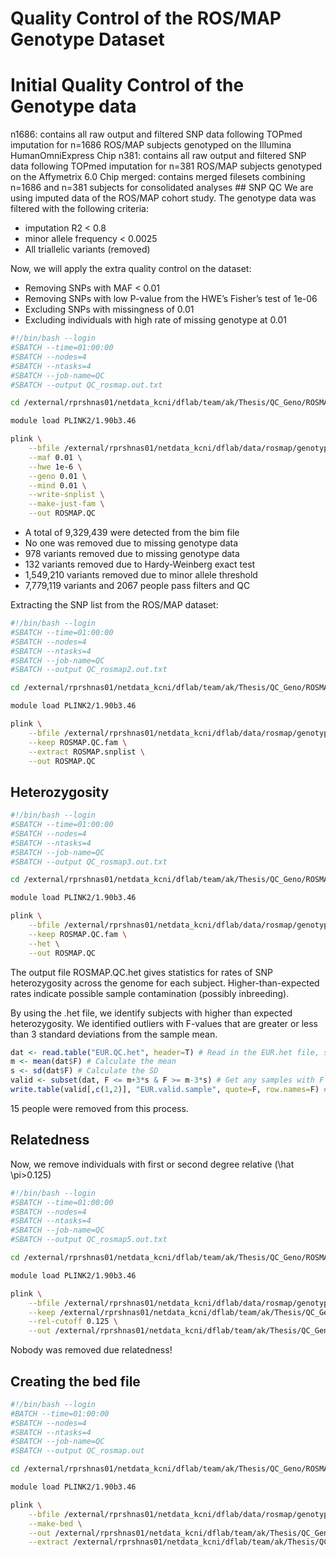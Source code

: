 Quality Control of the ROS/MAP Genotype Dataset
================

# Initial Quality Control of the Genotype data

n1686: contains all raw output and filtered SNP data following TOPmed
imputation for n=1686 ROS/MAP subjects genotyped on the Illumina
HumanOmniExpress Chip n381: contains all raw output and filtered SNP
data following TOPmed imputation for n=381 ROS/MAP subjects genotyped on
the Affymetrix 6.0 Chip merged: contains merged filesets combining
n=1686 and n=381 subjects for consolidated analyses \#\# SNP QC We are
using imputed data of the ROS/MAP cohort study. The genotype data was
filtered with the following criteria:

  - imputation R2 \< 0.8
  - minor allele frequency \< 0.0025
  - All triallelic variants (removed)

Now, we will apply the extra quality control on the dataset:

  - Removing SNPs with MAF \< 0.01
  - Removing SNPs with low P-value from the HWE’s Fisher’s test of 1e-06
  - Excluding SNPs with missingness of 0.01
  - Excluding individuals with high rate of missing genotype at 0.01

<!-- end list -->

``` bash
#!/bin/bash --login
#SBATCH --time=01:00:00
#SBATCH --nodes=4
#SBATCH --ntasks=4
#SBATCH --job-name=QC
#SBATCH --output QC_rosmap.out.txt

cd /external/rprshnas01/netdata_kcni/dflab/team/ak/Thesis/QC_Geno/ROSMAP/ROSMAP_QC_rsid_1/

module load PLINK2/1.90b3.46

plink \
    --bfile /external/rprshnas01/netdata_kcni/dflab/data/rosmap/genotype/TOPmed_imputed/vcf/merged/merged_overlap_rs \
    --maf 0.01 \
    --hwe 1e-6 \
    --geno 0.01 \
    --mind 0.01 \
    --write-snplist \
    --make-just-fam \
    --out ROSMAP.QC
```

  - A total of 9,329,439 were detected from the bim file
  - No one was removed due to missing genotype data
  - 978 variants removed due to missing genotype data
  - 132 variants removed due to Hardy-Weinberg exact test
  - 1,549,210 variants removed due to minor allele threshold
  - 7,779,119 variants and 2067 people pass filters and QC

Extracting the SNP list from the ROS/MAP dataset:

``` bash
#!/bin/bash --login
#SBATCH --time=01:00:00
#SBATCH --nodes=4
#SBATCH --ntasks=4
#SBATCH --job-name=QC
#SBATCH --output QC_rosmap2.out.txt

cd /external/rprshnas01/netdata_kcni/dflab/team/ak/Thesis/QC_Geno/ROSMAP/ROSMAP_QC_rsid_1/

module load PLINK2/1.90b3.46

plink \
    --bfile /external/rprshnas01/netdata_kcni/dflab/data/rosmap/genotype/TOPmed_imputed/vcf/merged/merged_overlap_rs \
    --keep ROSMAP.QC.fam \
    --extract ROSMAP.snplist \
    --out ROSMAP.QC
```

## Heterozygosity

``` bash
#!/bin/bash --login
#SBATCH --time=01:00:00
#SBATCH --nodes=4
#SBATCH --ntasks=4
#SBATCH --job-name=QC
#SBATCH --output QC_rosmap3.out.txt

cd /external/rprshnas01/netdata_kcni/dflab/team/ak/Thesis/QC_Geno/ROSMAP/ROSMAP_QC_rsid_1/

module load PLINK2/1.90b3.46

plink \
    --bfile /external/rprshnas01/netdata_kcni/dflab/data/rosmap/genotype/TOPmed_imputed/vcf/merged/merged_overlap_rs \
    --keep ROSMAP.QC.fam \
    --het \
    --out ROSMAP.QC
```

The output file ROSMAP.QC.het gives statistics for rates of SNP
heterozygosity across the genome for each subject. Higher-than-expected
rates indicate possible sample contamination (possibly inbreeding).

By using the .het file, we identify subjects with higher than expected
heterozygosity. We identified outliers with F-values that are greater or
less than 3 standard deviations from the sample mean.

``` r
dat <- read.table("EUR.QC.het", header=T) # Read in the EUR.het file, specify it has header
m <- mean(dat$F) # Calculate the mean  
s <- sd(dat$F) # Calculate the SD
valid <- subset(dat, F <= m+3*s & F >= m-3*s) # Get any samples with F coefficient within 3 SD of the population mean
write.table(valid[,c(1,2)], "EUR.valid.sample", quote=F, row.names=F) # print FID and IID for valid samples
```

15 people were removed from this process.

## Relatedness

Now, we remove individuals with first or second degree relative
\(\hat \pi>0.125\)

``` bash
#!/bin/bash --login
#SBATCH --time=01:00:00
#SBATCH --nodes=4
#SBATCH --ntasks=4
#SBATCH --job-name=QC
#SBATCH --output QC_rosmap5.out.txt

cd /external/rprshnas01/netdata_kcni/dflab/team/ak/Thesis/QC_Geno/ROSMAP/ROSMAP_QC_rsid_1

module load PLINK2/1.90b3.46

plink \
    --bfile /external/rprshnas01/netdata_kcni/dflab/data/rosmap/genotype/TOPmed_imputed/vcf/merged/merged_overlap_rs \
    --keep /external/rprshnas01/netdata_kcni/dflab/team/ak/Thesis/QC_Geno/ROSMAP/ROSMAP_QC_rsid_1/ROSMAP.QC.valid.sample \
    --rel-cutoff 0.125 \
    --out /external/rprshnas01/netdata_kcni/dflab/team/ak/Thesis/QC_Geno/ROSMAP/ROSMAP_QC_rsid_1/ROSMAP.QC
```

Nobody was removed due relatedness\!

## Creating the bed file

``` bash
#!/bin/bash --login
#BATCH --time=01:00:00
#SBATCH --nodes=4
#SBATCH --ntasks=4
#SBATCH --job-name=QC
#SBATCH --output QC_rosmap.out

cd /external/rprshnas01/netdata_kcni/dflab/team/ak/Thesis/QC_Geno/ROSMAP/ROSMAP_QC_rsid_1

module load PLINK2/1.90b3.46

plink \
    --bfile /external/rprshnas01/netdata_kcni/dflab/data/rosmap/genotype/TOPmed_imputed/vcf/merged/merged_overlap_rs \
    --make-bed \
    --out /external/rprshnas01/netdata_kcni/dflab/team/ak/Thesis/QC_Geno/ROSMAP/ROSMAP_QC_rsid_1/ROSMAP.QC \
    --extract /external/rprshnas01/netdata_kcni/dflab/team/ak/Thesis/QC_Geno/ROSMAP/ROSMAP_QC_rsid_1/ROSMAP.QC.snplist
```
